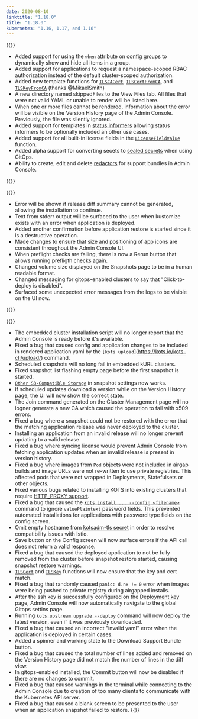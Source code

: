 ```yaml
---
date: 2020-08-10
linktitle: "1.18.0"
title: "1.18.0"
kubernetes: "1.16, 1.17, and 1.18"
---
```


{{<features>}}

* Added support for using the `when` attribute on [config groups](https://kots.io/reference/v1beta1/config/#groups) to dynamically show and hide all items in a group.
* Added support for applications to request a namespace-scoped RBAC authorization instead of the default cluster-scoped authorization.
* Added new template functions for [`TLSCACert`](https://kots.io/reference/template-functions/static-context/#tlscacert), [`TLSCertFromCA`](https://kots.io/reference/template-functions/static-context/#tlscertfromca), and [`TLSKeyFromCA`](https://kots.io/reference/template-functions/static-context/#tlskeyfromca) (thanks @MikaelSmith)
* A new directory named skippedFiles to the View Files tab. 
All files that were not valid YAML or unable to render will be listed here.
* When one or more files cannot be rendered, information about the error will be visible on the Version History page of the Admin Console. 
Previously, the file was silently ignored.
* Added support for templates in [status informers](https://kots.io/vendor/config/application-status/#kots-application-spec) allowing status informers to be optionally included an other use cases.
* Added support for all built-in license fields in the [`LicenseFieldValue`](https://kots.io/vendor/entitlements/built-in-entitlements/#list-of-built-in-fields) function.
* Added alpha support for converting secets to [sealed secrets](/kotsadm/gitops/secrets/) when using GitOps.
* Ability to create, edit and delete [redactors](https://troubleshoot.sh/docs/redact/redactors/) for support bundles in Admin Console.

{{</features>}}

{{<changes>}}

* Error will be shown if release diff summary cannot be generated, allowing the installation to continue.
* Text from stderr output will be surfaced to the user when kustomize exists with an error when application is deployed.
* Added another confirmation before application restore is started since it is a destructive operation.
* Made changes to ensure that size and positioning of app icons are consistent throughout the Admin Console UI.
* When preflight checks are failing, there is now a Rerun button that allows running prefligth checks again.
* Changed volume size displayed on the Snapshots page to be in a human readable format.
* Changed messaging for gitops-enabled clusters to say that "Click-to-deploy is disabled".
* Surfaced some unexpected error messages from the logs to be visible on the UI now.

{{</changes>}}

{{<fixes>}}

* The embedded cluster installation script will no longer report that the Admin Console is ready before it's available.
* Fixed a bug that caused config and application changes to be included in rendered application yaml by the `[kots upload`](https://kots.io/kots-cli/upload/) command.
* Scheduled snapshots will no long fail in embedded kURL clusters.
* Fixed snapshot list flashing empty page before the first snapshot is started.
* [`Other S3-Compatible Storage`](https://kots.io/vendor/snapshots/storage-destinations/#s3-compatible) in snapshot settings now works.
* If scheduled updates download a version while on the Version History page, the UI will now show the correct state.
* The Join command generated on the Cluster Management page will no logner generate a new CA which caused the operation to fail with x509 errors.
* Fixed a bug where a snapshot could not be restored with the error that the matching application release was never deployed to the cluster.
* Installing an application from an invalid release will no longer prevent updating to a valid release.
* Fixed a bug where syncing license would prevent Admin Console from fetching application updates when an invalid release is present in version history.
* Fixed a bug where images from `Pod` objects were not included in airgap builds and image URLs were not re-written to use private registries. 
This affected pods that were not wrapped in Deployments, Statefulsets or other objects.
* Fixed various bugs related to installing KOTS into existing clusters that require [HTTP_PROXY support](/kotsadm/installing/online-install#proxies).
* Fixed a bug that caused the [`kots install ... --config <filename>`](https://kots.io/kots-cli/install/) command to ignore `valuePlaintext` password fields. 
This prevented automated installations for applications with password type fields on the config screen.
* Omit empty hostname from [kotsadm-tls secret](https://kots.io/vendor/packaging/using-tls-certs/#verify-tls-secret) in order to resolve compatibility issues with Istio.
* Save button on the Config screen will now surface errors if the API call does not return a valid response.
* Fixed a bug that caused the deployed application to not be fully removed from the cluster before snapshot restore started, causing snapshot restore warnings.
* [`TLSCert`](https://kots.io/reference/template-functions/static-context/#tlscert) and [`TLSKey`](https://kots.io/reference/template-functions/static-context/#tlskey) functions will now ensure that the key and cert match.
* Fixed a bug that randomly caused `panic: d.nx != 0` error when images were being pushed to private registry during airgapped installs.
* After the ssh key is successfully configured on the [Deployment key](https://kots.io/kotsadm/gitops/single-app-workflows/) page, Admin Console will now automatically navigate to the global Gitops settins page.
* Running [`kots upstream upgrade --deploy`](https://kots.io/kots-cli/upstream/) command will now deploy the latest version, even if it was previously downloaded.
* Fixed a bug that caused an incorrect "invalid yaml" error when the application is deployed in certain cases.
* Added a spinner and working state to the Download Support Bundle button.
* Fixed a bug that caused the total number of lines added and removed on the Version History page did not match the number of lines in the diff view.
* In gitops-enabled installed, the Commit button will now be disabled if there are no changes to commit.
* Fixed a bug that caused warnings in the terminal while connecting to the Admin Console due to creation of too many clients to communicate with the Kubernetes API server.
* Fixed a bug that caused a blank screen to be presented to the user when an application snapshot failed to restore.
{{</fixes>}}
